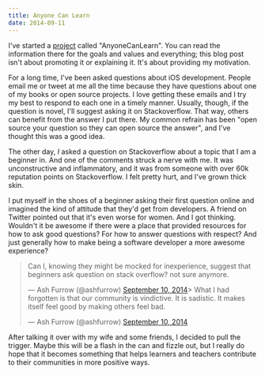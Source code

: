 ```yaml
---
title: Anyone Can Learn
date: 2014-09-11
---
```



I've started a [project](https://github.com/AnyoneCanLearn/AnyoneCanLearn) called "AnyoneCanLearn". You can read the information there for the goals and values and everything; this blog post isn't about promoting it or explaining it. It's about providing my motivation.


For a long time, I've been asked questions about iOS development. People email me or tweet at me all the time because they have questions about one of my books or open source projects. I love getting these emails and I try my best to respond to each one in a timely manner. Usually, though, if the question is novel, I'll suggest asking it on Stackoverflow. That way, others can benefit from the answer I put there. My common refrain has been "open source your question so they can open source the answer", and I've thought this was a good idea.

The other day, _I_ asked a question on Stackoverflow about a topic that I am a beginner in. And one of the comments struck a nerve with me. It was unconstructive and inflammatory, and it was from someone with over 60k reputation points on Stackoverflow. I felt pretty hurt, and I've grown thick skin.

I put myself in the shoes of a beginner asking their first question online and imagined the kind of attitude that they'd get from developers. A friend on Twitter pointed out that it's even worse for women. And I got thinking. Wouldn't it be awesome if there were a place that provided resources for how to ask good questions? For how to answer questions with respect? And just generally how to make being a software developer a more awesome experience?

> Can I, knowing they might be mocked for inexperience, suggest that beginners ask question on stack overflow? not sure anymore.
> 
> — Ash Furrow (@ashfurrow) [September 10, 2014](https://twitter.com/ashfurrow/status/509666451410935808)<script async="" src="//platform.twitter.com/widgets.js" charset="utf-8"></script>> What I had forgotten is that our community is vindictive. It is sadistic. It makes itself feel good by making others feel bad.
> 
> — Ash Furrow (@ashfurrow) [September 10, 2014](https://twitter.com/ashfurrow/status/509666163799113728)<script async="" src="//platform.twitter.com/widgets.js" charset="utf-8"></script>

After talking it over with my wife and some friends, I decided to pull the trigger. Maybe this will be a flash in the can and fizzle out, but I really do hope that it becomes something that helps learners and teachers contribute to their communities in more positive ways.


  